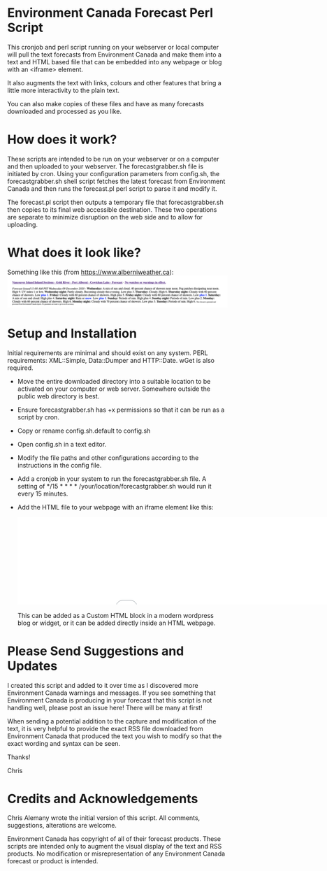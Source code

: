 # Environment Canada Forecast Perl Script
This cronjob and perl script running on your webserver or local computer will pull the text forecasts from Environment Canada and make them into a text and HTML based file that can be embedded into any webpage or blog with an \<iframe> element.

It also augments the text with links, colours and other features that bring a little more interactivity to the plain text.

You can also make copies of these files and have as many forecasts downloaded and processed as you like.

# How does it work?

These scripts are intended to be run on your webserver or on a computer and then uploaded to your webserver.  The forecastgrabber.sh file is initiated by cron. Using your configuration parameters from config.sh, the forecastgrabber.sh shell script fetches the latest forecast from Environment Canada and then runs the forecast.pl perl script to parse it and modify it.

The forecast.pl script then outputs a temporary file that forecastgrabber.sh then copies to its final web accessible destination.  These two operations are separate to minimize disruption on the web side and to allow for uploading.

# What does it look like?

Something like this (from https://www.alberniweather.ca):
![image](https://github.com/chrisale/ECForecastGrabber/blob/main/images/forecastscreenshot.png)


# Setup and Installation

Initial requirements are minimal and should exist on any system.
PERL requirements: XML::Simple, Data::Dumper and HTTP::Date.
wGet is also required.

* Move the entire downloaded directory into a suitable location to be activated on your computer or web server. Somewhere outside the public web directory is best.

* Ensure forecastgrabber.sh has +x permissions so that it can be run as a script by cron.

* Copy or rename config.sh.default to config.sh

* Open config.sh in a text editor.

* Modify the file paths and other configurations according to the instructions in the config file.

* Add a cronjob in your system to run the forecastgrabber.sh file.
	A setting of */15 * * * * /your/location/forecastgrabber.sh would run it every 15 minutes.

* Add the HTML file to your webpage with an iframe element like this:
	<iframe title="Your Local Forecast" width="1000" height="200" src="/ECForecast.html" name="YourTextForecast" style="border:none; width:1000; height:200px; " > </iframe>
	
	This can be added as a Custom HTML block in a modern wordpress blog or widget, or it can be added directly inside an HTML webpage.
	
# Please Send Suggestions and Updates

I created this script and added to it over time as I discovered more Environment Canada warnings and messages. If you see something that Environment Canada is producing in your forecast that this script is not handling well, please post an issue here!  There will be many at first!

When sending a potential addition to the capture and modification of the text, it is very helpful to provide the exact RSS file downloaded from Environment Canada that produced the text you wish to modify so that the exact wording and syntax can be seen.

Thanks!

Chris


# Credits and Acknowledgements
Chris Alemany wrote the initial version of this script.  All comments, suggestions, alterations are welcome.

Environment Canada has copyright of all of their forecast products. These scripts are intended only to augment the visual display of the text and RSS products. No modification or misrepresentation of any Environment Canada forecast or product is intended.
